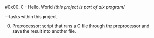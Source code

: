 #0x00. C - Hello, World
/*this project is part of alx program*/

--tasks within this project

0. Preprocessor: 
script that runs a C file through the preprocessor and save the result into another file.


